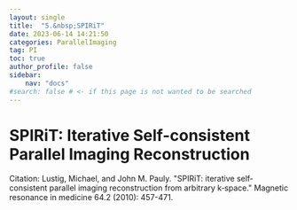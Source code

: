 ```yaml
---
layout: single
title:  "5.&nbsp;SPIRiT"
date: 2023-06-14 14:21:50
categories: ParallelImaging
tag: PI
toc: true
author_profile: false
sidebar:
    nav: "docs"
#search: false # <- if this page is not wanted to be searched
---
```


# SPIRiT: Iterative Self-consistent Parallel Imaging Reconstruction

Citation: Lustig, Michael, and John M. Pauly. "SPIRiT: iterative self‐consistent parallel imaging reconstruction from arbitrary k‐space." Magnetic resonance in medicine 64.2 (2010): 457-471.

